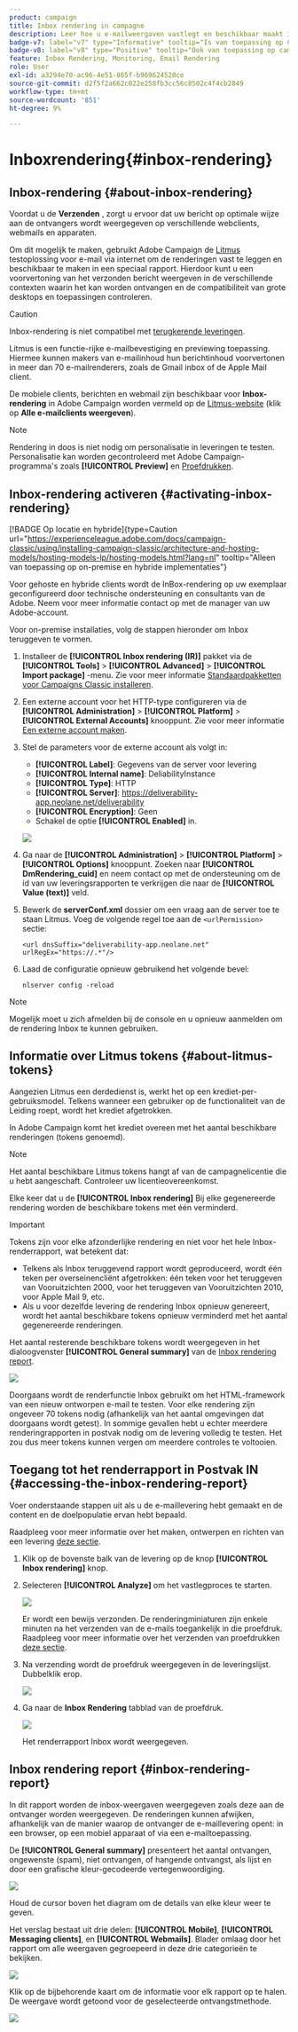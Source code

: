 ```yaml
---
product: campaign
title: Inbox rendering in campagne
description: Leer hoe u e-mailweergaven vastlegt en beschikbaar maakt in een speciaal rapport
badge-v7: label="v7" type="Informative" tooltip="Is van toepassing op Campaign Classic v7"
badge-v8: label="v8" type="Positive" tooltip="Ook van toepassing op campagne v8"
feature: Inbox Rendering, Monitoring, Email Rendering
role: User
exl-id: a3294e70-ac96-4e51-865f-b969624528ce
source-git-commit: d2f5f2a662c022e258fb3cc56c8502c4f4cb2849
workflow-type: tm+mt
source-wordcount: '851'
ht-degree: 9%

---
```


# Inboxrendering{#inbox-rendering}

## Inbox-rendering {#about-inbox-rendering}

Voordat u de **Verzenden** , zorgt u ervoor dat uw bericht op optimale wijze aan de ontvangers wordt weergegeven op verschillende webclients, webmails en apparaten.

Om dit mogelijk te maken, gebruikt Adobe Campaign de [Litmus](https://litmus.com/email-testing) testoplossing voor e-mail via internet om de renderingen vast te leggen en beschikbaar te maken in een speciaal rapport. Hierdoor kunt u een voorvertoning van het verzonden bericht weergeven in de verschillende contexten waarin het kan worden ontvangen en de compatibiliteit van grote desktops en toepassingen controleren.

>[!CAUTION]
>Inbox-rendering is niet compatibel met [terugkerende leveringen](communication-channels.md#recurring-delivery).
>

Litmus is een functie-rijke e-mailbevestiging en previewing toepassing. Hiermee kunnen makers van e-mailinhoud hun berichtinhoud voorvertonen in meer dan 70 e-mailrenderers, zoals de Gmail inbox of de Apple Mail client.

De mobiele clients, berichten en webmail zijn beschikbaar voor **Inbox-rendering** in Adobe Campaign worden vermeld op de [Litmus-website](https://litmus.com/email-testing) (klik op **Alle e-mailclients weergeven**).

>[!NOTE]
>
>Rendering in doos is niet nodig om personalisatie in leveringen te testen. Personalisatie kan worden gecontroleerd met Adobe Campaign-programma&#39;s zoals **[!UICONTROL Preview]** en [Proefdrukken](steps-validating-the-delivery.md#sending-a-proof).

## Inbox-rendering activeren {#activating-inbox-rendering}

[!BADGE Op locatie en hybride]{type=Caution url="https://experienceleague.adobe.com/docs/campaign-classic/using/installing-campaign-classic/architecture-and-hosting-models/hosting-models-lp/hosting-models.html?lang=nl" tooltip="Alleen van toepassing op on-premise en hybride implementaties"}

Voor gehoste en hybride clients wordt de InBox-rendering op uw exemplaar geconfigureerd door technische ondersteuning en consultants van de Adobe. Neem voor meer informatie contact op met de manager van uw Adobe-account.

Voor on-premise installaties, volg de stappen hieronder om Inbox teruggeven te vormen.

1. Installeer de **[!UICONTROL Inbox rendering (IR)]** pakket via de **[!UICONTROL Tools]** > **[!UICONTROL Advanced]** > **[!UICONTROL Import package]** -menu. Zie voor meer informatie [Standaardpakketten voor Campaigns Classic installeren](../../installation/using/installing-campaign-standard-packages.md).
1. Een externe account voor het HTTP-type configureren via de **[!UICONTROL Administration]** > **[!UICONTROL Platform]** > **[!UICONTROL External Accounts]** knooppunt. Zie voor meer informatie [Een externe account maken](../../installation/using/external-accounts.md#creating-an-external-account).
1. Stel de parameters voor de externe account als volgt in:
   * **[!UICONTROL Label]**: Gegevens van de server voor levering
   * **[!UICONTROL Internal name]**: DeliabilityInstance
   * **[!UICONTROL Type]**: HTTP
   * **[!UICONTROL Server]**: https://deliverability-app.neolane.net/deliverability
   * **[!UICONTROL Encryption]**: Geen
   * Schakel de optie **[!UICONTROL Enabled]** in.

   ![](assets/s_tn_inbox_rendering_external-account.png)

1. Ga naar de **[!UICONTROL Administration]** > **[!UICONTROL Platform]** > **[!UICONTROL Options]** knooppunt. Zoeken naar **[!UICONTROL DmRendering_cuid]** en neem contact op met de ondersteuning om de id van uw leveringsrapporten te verkrijgen die naar de **[!UICONTROL Value (text)]** veld.
1. Bewerk de **serverConf.xml** dossier om een vraag aan de server toe te staan Litmus. Voeg de volgende regel toe aan de `<urlPermission>` sectie:

   ```
   <url dnsSuffix="deliverability-app.neolane.net" urlRegEx="https://.*"/>
   ```

1. Laad de configuratie opnieuw gebruikend het volgende bevel:

   ```
   nlserver config -reload
   ```

>[!NOTE]
>
>Mogelijk moet u zich afmelden bij de console en u opnieuw aanmelden om de rendering Inbox te kunnen gebruiken.

## Informatie over Litmus tokens {#about-litmus-tokens}

Aangezien Litmus een derdedienst is, werkt het op een krediet-per-gebruiksmodel. Telkens wanneer een gebruiker op de functionaliteit van de Leiding roept, wordt het krediet afgetrokken.

In Adobe Campaign komt het krediet overeen met het aantal beschikbare renderingen (tokens genoemd).

>[!NOTE]
>
>Het aantal beschikbare Litmus tokens hangt af van de campagnelicentie die u hebt aangeschaft. Controleer uw licentieovereenkomst.

Elke keer dat u de **[!UICONTROL Inbox rendering]** Bij elke gegenereerde rendering worden de beschikbare tokens met één verminderd.

>[!IMPORTANT]
>
>Tokens zijn voor elke afzonderlijke rendering en niet voor het hele Inbox-renderrapport, wat betekent dat:
>
>* Telkens als Inbox teruggevend rapport wordt geproduceerd, wordt één teken per overseinencliënt afgetrokken: één teken voor het teruggeven van Vooruitzichten 2000, voor het teruggeven van Vooruitzichten 2010, voor Apple Mail 9, etc.
>* Als u voor dezelfde levering de rendering Inbox opnieuw genereert, wordt het aantal beschikbare tokens opnieuw verminderd met het aantal gegenereerde renderingen.
>

Het aantal resterende beschikbare tokens wordt weergegeven in het dialoogvenster **[!UICONTROL General summary]** van de [Inbox rendering report](#inbox-rendering-report).

![](assets/s_tn_inbox_rendering_tokens.png)

Doorgaans wordt de renderfunctie Inbox gebruikt om het HTML-framework van een nieuw ontworpen e-mail te testen. Voor elke rendering zijn ongeveer 70 tokens nodig (afhankelijk van het aantal omgevingen dat doorgaans wordt getest). In sommige gevallen hebt u echter meerdere renderingrapporten in postvak nodig om de levering volledig te testen. Het zou dus meer tokens kunnen vergen om meerdere controles te voltooien.

## Toegang tot het renderrapport in Postvak IN {#accessing-the-inbox-rendering-report}

Voer onderstaande stappen uit als u de e-maillevering hebt gemaakt en de content en de doelpopulatie ervan hebt bepaald.

Raadpleeg voor meer informatie over het maken, ontwerpen en richten van een levering [deze sectie](about-email-channel.md).

1. Klik op de bovenste balk van de levering op de knop **[!UICONTROL Inbox rendering]** knop.
1. Selecteren **[!UICONTROL Analyze]** om het vastlegproces te starten.

   ![](assets/s_tn_inbox_rendering_button.png)

   Er wordt een bewijs verzonden. De renderingminiaturen zijn enkele minuten na het verzenden van de e-mails toegankelijk in die proefdruk. Raadpleeg voor meer informatie over het verzenden van proefdrukken [deze sectie](steps-validating-the-delivery.md#sending-a-proof).

1. Na verzending wordt de proefdruk weergegeven in de leveringslijst. Dubbelklik erop.

   ![](assets/s_tn_inbox_rendering_delivery_list.png)

1. Ga naar de **Inbox Rendering** tabblad van de proefdruk.

   ![](assets/s_tn_inbox_rendering_tab.png)

   Het renderrapport Inbox wordt weergegeven.

## Inbox rendering report {#inbox-rendering-report}

In dit rapport worden de inbox-weergaven weergegeven zoals deze aan de ontvanger worden weergegeven. De renderingen kunnen afwijken, afhankelijk van de manier waarop de ontvanger de e-maillevering opent: in een browser, op een mobiel apparaat of via een e-mailtoepassing.

De **[!UICONTROL General summary]** presenteert het aantal ontvangen, ongewenste (spam), niet ontvangen, of hangende ontvangst, als lijst en door een grafische kleur-gecodeerde vertegenwoordiging.

![](assets/s_tn_inbox_rendering_summary.png)

Houd de cursor boven het diagram om de details van elke kleur weer te geven.

Het verslag bestaat uit drie delen: **[!UICONTROL Mobile]**, **[!UICONTROL Messaging clients]**, en **[!UICONTROL Webmails]**. Blader omlaag door het rapport om alle weergaven gegroepeerd in deze drie categorieën te bekijken.

![](assets/s_tn_inbox_rendering_report.png)

Klik op de bijbehorende kaart om de informatie voor elk rapport op te halen. De weergave wordt getoond voor de geselecteerde ontvangstmethode.

![](assets/s_tn_inbox_rendering_example.png)
